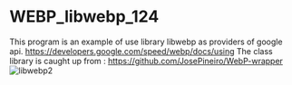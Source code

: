 # WEBP_libwebp_124
This program is an example of use library libwebp as providers of google api.  https://developers.google.com/speed/webp/docs/using
The class library is caught up from : https://github.com/JosePineiro/WebP-wrapper
![libwebp2](https://user-images.githubusercontent.com/106960375/209461394-eb078d6b-9b77-4412-9b8f-541b049a6d20.png)
